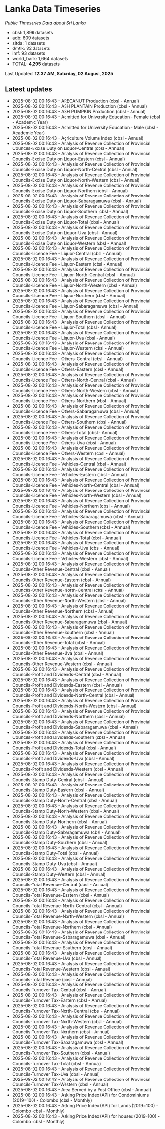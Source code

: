 # Lanka Data Timeseries
*Public Timeseries Data about Sri Lanka*

* cbsl: 1,896 datasets
* adb: 609 datasets
* sltda: 1 datasets
* dmtlk: 32 datasets
* imf: 93 datasets
* world_bank: 1,664 datasets
* TOTAL: **4,295** datasets

Last Updated: **12:37 AM, Saturday, 02 August, 2025**

## Latest updates

* 2025-08-02 00:16:43 - ARECANUT Production (cbsl - Annual)
* 2025-08-02 00:16:43 - ASH PLANTAIN Production (cbsl - Annual)
* 2025-08-02 00:16:43 - ASH PUMPKIN Production (cbsl - Annual)
* 2025-08-02 00:16:43 - Admitted for University Education - Female (cbsl - Academic Year)
* 2025-08-02 00:16:43 - Admitted for University Education - Male (cbsl - Academic Year)
* 2025-08-02 00:16:43 - Agriculture Volume Index (cbsl - Annual)
* 2025-08-02 00:16:43 - Analysis of Revenue Collection of Provincial Councils-Excise Duty on Liquor-Central (cbsl - Annual)
* 2025-08-02 00:16:43 - Analysis of Revenue Collection of Provincial Councils-Excise Duty on Liquor-Eastern (cbsl - Annual)
* 2025-08-02 00:16:43 - Analysis of Revenue Collection of Provincial Councils-Excise Duty on Liquor-North-Central (cbsl - Annual)
* 2025-08-02 00:16:43 - Analysis of Revenue Collection of Provincial Councils-Excise Duty on Liquor-North-Western (cbsl - Annual)
* 2025-08-02 00:16:43 - Analysis of Revenue Collection of Provincial Councils-Excise Duty on Liquor-Northern (cbsl - Annual)
* 2025-08-02 00:16:43 - Analysis of Revenue Collection of Provincial Councils-Excise Duty on Liquor-Sabaragamuwa (cbsl - Annual)
* 2025-08-02 00:16:43 - Analysis of Revenue Collection of Provincial Councils-Excise Duty on Liquor-Southern (cbsl - Annual)
* 2025-08-02 00:16:43 - Analysis of Revenue Collection of Provincial Councils-Excise Duty on Liquor-Total (cbsl - Annual)
* 2025-08-02 00:16:43 - Analysis of Revenue Collection of Provincial Councils-Excise Duty on Liquor-Uva (cbsl - Annual)
* 2025-08-02 00:16:43 - Analysis of Revenue Collection of Provincial Councils-Excise Duty on Liquor-Western (cbsl - Annual)
* 2025-08-02 00:16:43 - Analysis of Revenue Collection of Provincial Councils-Licence Fee - Liquor-Central (cbsl - Annual)
* 2025-08-02 00:16:43 - Analysis of Revenue Collection of Provincial Councils-Licence Fee - Liquor-Eastern (cbsl - Annual)
* 2025-08-02 00:16:43 - Analysis of Revenue Collection of Provincial Councils-Licence Fee - Liquor-North-Central (cbsl - Annual)
* 2025-08-02 00:16:43 - Analysis of Revenue Collection of Provincial Councils-Licence Fee - Liquor-North-Western (cbsl - Annual)
* 2025-08-02 00:16:43 - Analysis of Revenue Collection of Provincial Councils-Licence Fee - Liquor-Northern (cbsl - Annual)
* 2025-08-02 00:16:43 - Analysis of Revenue Collection of Provincial Councils-Licence Fee - Liquor-Sabaragamuwa (cbsl - Annual)
* 2025-08-02 00:16:43 - Analysis of Revenue Collection of Provincial Councils-Licence Fee - Liquor-Southern (cbsl - Annual)
* 2025-08-02 00:16:43 - Analysis of Revenue Collection of Provincial Councils-Licence Fee - Liquor-Total (cbsl - Annual)
* 2025-08-02 00:16:43 - Analysis of Revenue Collection of Provincial Councils-Licence Fee - Liquor-Uva (cbsl - Annual)
* 2025-08-02 00:16:43 - Analysis of Revenue Collection of Provincial Councils-Licence Fee - Liquor-Western (cbsl - Annual)
* 2025-08-02 00:16:43 - Analysis of Revenue Collection of Provincial Councils-Licence Fee - Others-Central (cbsl - Annual)
* 2025-08-02 00:16:43 - Analysis of Revenue Collection of Provincial Councils-Licence Fee - Others-Eastern (cbsl - Annual)
* 2025-08-02 00:16:43 - Analysis of Revenue Collection of Provincial Councils-Licence Fee - Others-North-Central (cbsl - Annual)
* 2025-08-02 00:16:43 - Analysis of Revenue Collection of Provincial Councils-Licence Fee - Others-North-Western (cbsl - Annual)
* 2025-08-02 00:16:43 - Analysis of Revenue Collection of Provincial Councils-Licence Fee - Others-Northern (cbsl - Annual)
* 2025-08-02 00:16:43 - Analysis of Revenue Collection of Provincial Councils-Licence Fee - Others-Sabaragamuwa (cbsl - Annual)
* 2025-08-02 00:16:43 - Analysis of Revenue Collection of Provincial Councils-Licence Fee - Others-Southern (cbsl - Annual)
* 2025-08-02 00:16:43 - Analysis of Revenue Collection of Provincial Councils-Licence Fee - Others-Total (cbsl - Annual)
* 2025-08-02 00:16:43 - Analysis of Revenue Collection of Provincial Councils-Licence Fee - Others-Uva (cbsl - Annual)
* 2025-08-02 00:16:43 - Analysis of Revenue Collection of Provincial Councils-Licence Fee - Others-Western (cbsl - Annual)
* 2025-08-02 00:16:43 - Analysis of Revenue Collection of Provincial Councils-Licence Fee - Vehicles-Central (cbsl - Annual)
* 2025-08-02 00:16:43 - Analysis of Revenue Collection of Provincial Councils-Licence Fee - Vehicles-Eastern (cbsl - Annual)
* 2025-08-02 00:16:43 - Analysis of Revenue Collection of Provincial Councils-Licence Fee - Vehicles-North-Central (cbsl - Annual)
* 2025-08-02 00:16:43 - Analysis of Revenue Collection of Provincial Councils-Licence Fee - Vehicles-North-Western (cbsl - Annual)
* 2025-08-02 00:16:43 - Analysis of Revenue Collection of Provincial Councils-Licence Fee - Vehicles-Northern (cbsl - Annual)
* 2025-08-02 00:16:43 - Analysis of Revenue Collection of Provincial Councils-Licence Fee - Vehicles-Sabaragamuwa (cbsl - Annual)
* 2025-08-02 00:16:43 - Analysis of Revenue Collection of Provincial Councils-Licence Fee - Vehicles-Southern (cbsl - Annual)
* 2025-08-02 00:16:43 - Analysis of Revenue Collection of Provincial Councils-Licence Fee - Vehicles-Total (cbsl - Annual)
* 2025-08-02 00:16:43 - Analysis of Revenue Collection of Provincial Councils-Licence Fee - Vehicles-Uva (cbsl - Annual)
* 2025-08-02 00:16:43 - Analysis of Revenue Collection of Provincial Councils-Licence Fee - Vehicles-Western (cbsl - Annual)
* 2025-08-02 00:16:43 - Analysis of Revenue Collection of Provincial Councils-Other Revenue-Central (cbsl - Annual)
* 2025-08-02 00:16:43 - Analysis of Revenue Collection of Provincial Councils-Other Revenue-Eastern (cbsl - Annual)
* 2025-08-02 00:16:43 - Analysis of Revenue Collection of Provincial Councils-Other Revenue-North-Central (cbsl - Annual)
* 2025-08-02 00:16:43 - Analysis of Revenue Collection of Provincial Councils-Other Revenue-North-Western (cbsl - Annual)
* 2025-08-02 00:16:43 - Analysis of Revenue Collection of Provincial Councils-Other Revenue-Northern (cbsl - Annual)
* 2025-08-02 00:16:43 - Analysis of Revenue Collection of Provincial Councils-Other Revenue-Sabaragamuwa (cbsl - Annual)
* 2025-08-02 00:16:43 - Analysis of Revenue Collection of Provincial Councils-Other Revenue-Southern (cbsl - Annual)
* 2025-08-02 00:16:43 - Analysis of Revenue Collection of Provincial Councils-Other Revenue-Total (cbsl - Annual)
* 2025-08-02 00:16:43 - Analysis of Revenue Collection of Provincial Councils-Other Revenue-Uva (cbsl - Annual)
* 2025-08-02 00:16:43 - Analysis of Revenue Collection of Provincial Councils-Other Revenue-Western (cbsl - Annual)
* 2025-08-02 00:16:43 - Analysis of Revenue Collection of Provincial Councils-Profit and Dividends-Central (cbsl - Annual)
* 2025-08-02 00:16:43 - Analysis of Revenue Collection of Provincial Councils-Profit and Dividends-Eastern (cbsl - Annual)
* 2025-08-02 00:16:43 - Analysis of Revenue Collection of Provincial Councils-Profit and Dividends-North-Central (cbsl - Annual)
* 2025-08-02 00:16:43 - Analysis of Revenue Collection of Provincial Councils-Profit and Dividends-North-Western (cbsl - Annual)
* 2025-08-02 00:16:43 - Analysis of Revenue Collection of Provincial Councils-Profit and Dividends-Northern (cbsl - Annual)
* 2025-08-02 00:16:43 - Analysis of Revenue Collection of Provincial Councils-Profit and Dividends-Sabaragamuwa (cbsl - Annual)
* 2025-08-02 00:16:43 - Analysis of Revenue Collection of Provincial Councils-Profit and Dividends-Southern (cbsl - Annual)
* 2025-08-02 00:16:43 - Analysis of Revenue Collection of Provincial Councils-Profit and Dividends-Total (cbsl - Annual)
* 2025-08-02 00:16:43 - Analysis of Revenue Collection of Provincial Councils-Profit and Dividends-Uva (cbsl - Annual)
* 2025-08-02 00:16:43 - Analysis of Revenue Collection of Provincial Councils-Profit and Dividends-Western (cbsl - Annual)
* 2025-08-02 00:16:43 - Analysis of Revenue Collection of Provincial Councils-Stamp Duty-Central (cbsl - Annual)
* 2025-08-02 00:16:43 - Analysis of Revenue Collection of Provincial Councils-Stamp Duty-Eastern (cbsl - Annual)
* 2025-08-02 00:16:43 - Analysis of Revenue Collection of Provincial Councils-Stamp Duty-North-Central (cbsl - Annual)
* 2025-08-02 00:16:43 - Analysis of Revenue Collection of Provincial Councils-Stamp Duty-North-Western (cbsl - Annual)
* 2025-08-02 00:16:43 - Analysis of Revenue Collection of Provincial Councils-Stamp Duty-Northern (cbsl - Annual)
* 2025-08-02 00:16:43 - Analysis of Revenue Collection of Provincial Councils-Stamp Duty-Sabaragamuwa (cbsl - Annual)
* 2025-08-02 00:16:43 - Analysis of Revenue Collection of Provincial Councils-Stamp Duty-Southern (cbsl - Annual)
* 2025-08-02 00:16:43 - Analysis of Revenue Collection of Provincial Councils-Stamp Duty-Total (cbsl - Annual)
* 2025-08-02 00:16:43 - Analysis of Revenue Collection of Provincial Councils-Stamp Duty-Uva (cbsl - Annual)
* 2025-08-02 00:16:43 - Analysis of Revenue Collection of Provincial Councils-Stamp Duty-Western (cbsl - Annual)
* 2025-08-02 00:16:43 - Analysis of Revenue Collection of Provincial Councils-Total Revenue-Central (cbsl - Annual)
* 2025-08-02 00:16:43 - Analysis of Revenue Collection of Provincial Councils-Total Revenue-Eastern (cbsl - Annual)
* 2025-08-02 00:16:43 - Analysis of Revenue Collection of Provincial Councils-Total Revenue-North-Central (cbsl - Annual)
* 2025-08-02 00:16:43 - Analysis of Revenue Collection of Provincial Councils-Total Revenue-North-Western (cbsl - Annual)
* 2025-08-02 00:16:43 - Analysis of Revenue Collection of Provincial Councils-Total Revenue-Northern (cbsl - Annual)
* 2025-08-02 00:16:43 - Analysis of Revenue Collection of Provincial Councils-Total Revenue-Sabaragamuwa (cbsl - Annual)
* 2025-08-02 00:16:43 - Analysis of Revenue Collection of Provincial Councils-Total Revenue-Southern (cbsl - Annual)
* 2025-08-02 00:16:43 - Analysis of Revenue Collection of Provincial Councils-Total Revenue-Uva (cbsl - Annual)
* 2025-08-02 00:16:43 - Analysis of Revenue Collection of Provincial Councils-Total Revenue-Western (cbsl - Annual)
* 2025-08-02 00:16:43 - Analysis of Revenue Collection of Provincial Councils-Total Revenue (cbsl - Annual)
* 2025-08-02 00:16:43 - Analysis of Revenue Collection of Provincial Councils-Turnover Tax-Central (cbsl - Annual)
* 2025-08-02 00:16:43 - Analysis of Revenue Collection of Provincial Councils-Turnover Tax-Eastern (cbsl - Annual)
* 2025-08-02 00:16:43 - Analysis of Revenue Collection of Provincial Councils-Turnover Tax-North-Central (cbsl - Annual)
* 2025-08-02 00:16:43 - Analysis of Revenue Collection of Provincial Councils-Turnover Tax-North-Western (cbsl - Annual)
* 2025-08-02 00:16:43 - Analysis of Revenue Collection of Provincial Councils-Turnover Tax-Northern (cbsl - Annual)
* 2025-08-02 00:16:43 - Analysis of Revenue Collection of Provincial Councils-Turnover Tax-Sabaragamuwa (cbsl - Annual)
* 2025-08-02 00:16:43 - Analysis of Revenue Collection of Provincial Councils-Turnover Tax-Southern (cbsl - Annual)
* 2025-08-02 00:16:43 - Analysis of Revenue Collection of Provincial Councils-Turnover Tax-Total (cbsl - Annual)
* 2025-08-02 00:16:43 - Analysis of Revenue Collection of Provincial Councils-Turnover Tax-Uva (cbsl - Annual)
* 2025-08-02 00:16:43 - Analysis of Revenue Collection of Provincial Councils-Turnover Tax-Western (cbsl - Annual)
* 2025-08-02 00:16:43 - Area Served by a Post Office (cbsl - Annual)
* 2025-08-02 00:16:43 - Asking Price Index (API) for Condominiums (2019=100) - Colombo (cbsl - Monthly)
* 2025-08-02 00:16:43 - Asking Price Index (API) for Lands (2019=100) - Colombo (cbsl - Monthly)
* 2025-08-02 00:16:43 - Asking Price Index (API) for houses (2019-100) - Colombo (cbsl - Monthly)